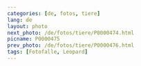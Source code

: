 ```yaml
---
categories: [de, fotos, tiere]
lang: de
layout: photo
next_photo: /de/fotos/tiere/P0000474.html
picname: P0000475
prev_photo: /de/fotos/tiere/P0000476.html
tags: [Fotofalle, Leopard]
---
```

